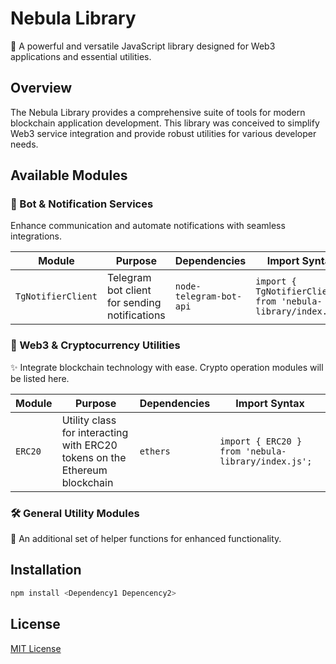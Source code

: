 # Nebula Library
🌌 A powerful and versatile JavaScript library designed for Web3 applications and essential utilities.

## Overview
The Nebula Library provides a comprehensive suite of tools for modern blockchain application development. This library was conceived to simplify Web3 service integration and provide robust utilities for various developer needs.

## Available Modules
### 🚀 Bot & Notification Services
Enhance communication and automate notifications with seamless integrations.

| **Module** | **Purpose** | **Dependencies** | **Import Syntax** |
|------------|-------------|-----------------|------------------|
| `TgNotifierClient` | Telegram bot client for sending notifications | `node-telegram-bot-api` | `import { TgNotifierClient } from 'nebula-library/index.js';` |

### 🔗 Web3 & Cryptocurrency Utilities
✨ Integrate blockchain technology with ease. Crypto operation modules will be listed here.

| **Module** | **Purpose** | **Dependencies** | **Import Syntax** |
|------------|-------------|-----------------|------------------|
| `ERC20` | Utility class for interacting with ERC20 tokens on the Ethereum blockchain | `ethers` | `import { ERC20 } from 'nebula-library/index.js';` |

### 🛠️ General Utility Modules
🧰 An additional set of helper functions for enhanced functionality.

## Installation
```bash
npm install <Dependency1 Depencency2>
```

## License
[MIT License](LICENSE)